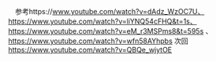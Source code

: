 　参考https://www.youtube.com/watch?v=dAdz_WzOC7U、https://www.youtube.com/watch?v=liYNQ54cFHQ&t=1s、https://www.youtube.com/watch?v=eM_r3MSPms8&t=595s 、　https://www.youtube.com/watch?v=wfn58AYhpbs
次回　https://www.youtube.com/watch?v=QBQe_wjytOE

